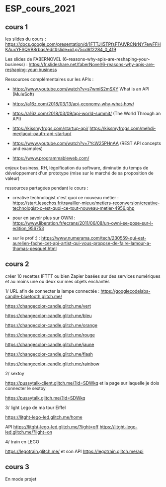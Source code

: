 # ESP_cours_2021

## cours 1

les slides du cours : https://docs.google.com/presentation/d/1FTTJll5TPfsFTAIVRCNrNY7ewFFHKAuxYFSQVB8rbqs/edit#slide=id.g75cd6f2284_0_419

Les slides de FABERNOVEL (6-reasons-why-apis-are-reshaping-your-business) : https://fr.slideshare.net/faberNovel/6-reasons-why-apis-are-reshaping-your-business

Ressources complémentaires sur les APIs : 

- https://www.youtube.com/watch?v=s7wmiS2mSXY What is an API (MuleSoft)
- https://a16z.com/2018/03/13/api-economy-why-what-how/
- https://a16z.com/2018/03/09/api-world-summit/ (The World Through an API)
- https://kissmyfrogs.com/startup-api/
https://kissmyfrogs.com/mehdi-medjaoui-oauth-api-startup/

- https://www.youtube.com/watch?v=7YcW25PHnAA (REST API concepts and examples)

- https://www.programmableweb.com/

enjeux business, RH, légoification du software, diminutin du temps de développement d'un prototype (mise sur le marché de sa proposition de valeur) 

ressources partagées pendant le cours : 

- creative technologist c'est quoi ce nouveau métier : https://start.lesechos.fr/travailler-mieux/metiers-reconversion/creative-technologist-c-est-quoi-ce-tout-nouveau-metier-4956.php

- pour en savoir plus sur OWNI : https://www.liberation.fr/ecrans/2011/06/08/un-owni-se-pose-sur-l-edition_956753 

- sur le prof :)  : https://www.numerama.com/tech/230559-qui-est-aurelien-fache-cet-api-artist-qui-vous-propose-de-faire-lamour-a-thomas-pesquet.html 


## cours 2

créer 10 recettes IFTTT ou bien Zapier basées sur des services numériques et au moins une ou deux sur mes objets enchantés


1/ URL afin de connecter la lampe connectée : https://googlecodelabs-candle-bluetooth.glitch.me/

 https://changecolor-candle.glitch.me/vert
 
 https://changecolor-candle.glitch.me/bleu
 
 https://changecolor-candle.glitch.me/orange
 
 https://changecolor-candle.glitch.me/rouge
 
 https://changecolor-candle.glitch.me/jaune
 
 https://changecolor-candle.glitch.me/flash

 https://changecolor-candle.glitch.me/rainbow
 
 2/ sextoy
 
 https://pussytalk-client.glitch.me/?id=SDWkq et la page sur laquelle je dois connecter le sextoy
 
 https://pussytalk.glitch.me/?id=SDWkq
 
 
 3/ light Lego de ma tour Eiffel 
 
 https://litght-lego-led.glitch.me/home
 
 
 API https://litght-lego-led.glitch.me/?light=off https://litght-lego-led.glitch.me/?light=on
 
 4/ train en LEGO 
 
https://legotrain.glitch.me/ et son API https://legotrain.glitch.me/api  



## cours 3

En mode projet







